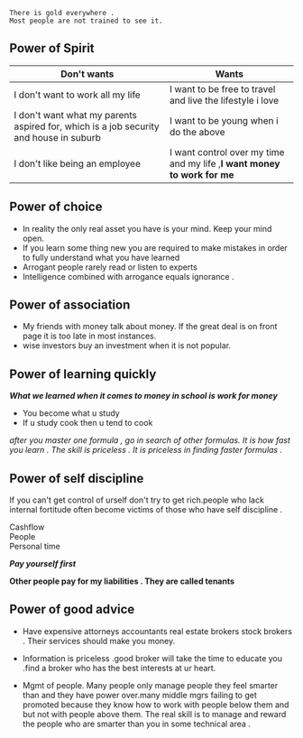 
  
```
There is gold everywhere . 
Most people are not trained to see it.  
```

 Power of Spirit
 ---
 
|Don't wants|Wants  |
|--------------|----|
|I don't want to work all my life|I want to be free to travel and live the lifestyle i love |
|I don't want what my parents aspired for, which is a job security and house in suburb |I want to be young when i do the above  |
|I don't like being an employee|I want control over my time and my life  ,__I want money to work for me__|
  

Power of choice  
---

 - In reality the only real asset you have is your mind. Keep your mind
   open.     
 - If you learn some thing new you are required to make
   mistakes in order to fully understand what you have learned     
 - Arrogant people rarely read or listen to experts     
 -  Intelligence combined with arrogance equals ignorance .

Power of association
---  

 - My friends with money talk about money. If the great deal is on front
   page it is too late in most instances. 
 - wise investors buy an investment when it is not popular.

  
Power of learning quickly  
---

_**What we learned when it comes to money in school is work for money**_

- You become what u study  
- If u study cook then u tend to cook  
  
_after you master one formula , go in search of other formulas. It is how fast you learn . The skill is priceless . It is priceless in finding faster formulas ._
  
Power of self discipline  
---
If you can't get control of urself don't try to get rich.people who lack internal fortitude often become victims of those who have self discipline .  
  
Cashflow  
People  
Personal time  
  
_**Pay yourself first**_
  
__Other people pay for my liabilities . They are called tenants__  
  
Power of good advice  
---
- Have expensive attorneys accountants real estate brokers stock brokers . Their services should make you money.  
  
- Information is priceless .good broker will take the time to educate you .find a broker who has the best interests at ur heart.  
  
- Mgmt of people. Many people only manage people they feel smarter than and they have power over.many middle mgrs failing to get promoted because they know how to work with people below them and but not with people above them. The real skill is to manage and reward the people who are smarter than you in some technical area .  
 
